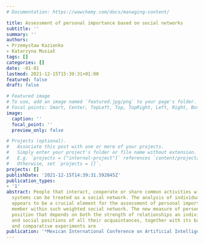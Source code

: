 ```yaml
---
# Documentation: https://wowchemy.com/docs/managing-content/

title: Assessment of personal importance based on social networks
subtitle: ''
summary: ''
authors:
- Przemysław Kazienko
- Katarzyna Musiał
tags: []
categories: []
date: -01-01
lastmod: 2021-12-15T15:39:31+01:00
featured: false
draft: false

# Featured image
# To use, add an image named `featured.jpg/png` to your page's folder.
# Focal points: Smart, Center, TopLeft, Top, TopRight, Left, Right, BottomLeft, Bottom, BottomRight.
image:
  caption: ''
  focal_point: ''
  preview_only: false

# Projects (optional).
#   Associate this post with one or more of your projects.
#   Simply enter your project's folder or file name without extension.
#   E.g. `projects = ["internal-project"]` references `content/project/deep-learning/index.md`.
#   Otherwise, set `projects = []`.
projects: []
publishDate: '2021-12-15T14:39:31.592045Z'
publication_types:
- '1'
abstract: People that interact, cooperate or share common activities within information
  systems can be treated as a social network. The analysis of individual social standings
  appears to be a crucial element for the assessment of personal importance of each
  member within such weighted social network. The new measure of person significance–social
  position that depends on both the strength of relationships an individual maintains
  and social positions of all their acquaintances, together with its basic features
  and comparative experiments are
publication: '*Mexican International Conference on Artificial Intelligence*'
---
```

